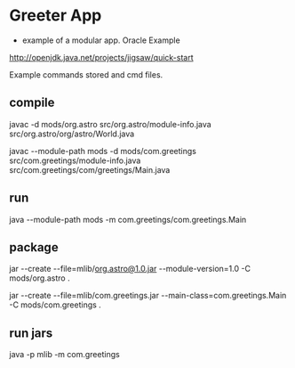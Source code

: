 # Greeter App

- example of a modular app. Oracle Example

http://openjdk.java.net/projects/jigsaw/quick-start

Example commands stored and cmd files.

## compile

javac -d mods/org.astro src/org.astro/module-info.java src/org.astro/org/astro/World.java

javac --module-path mods -d mods/com.greetings src/com.greetings/module-info.java src/com.greetings/com/greetings/Main.java

## run

java --module-path mods -m com.greetings/com.greetings.Main

## package

jar --create --file=mlib/org.astro@1.0.jar --module-version=1.0 -C mods/org.astro .

jar --create --file=mlib/com.greetings.jar --main-class=com.greetings.Main -C mods/com.greetings .

## run jars

java -p mlib -m com.greetings
